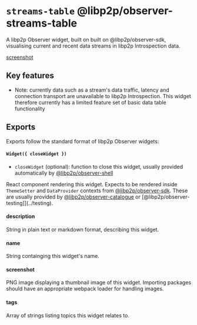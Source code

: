 # `streams-table` @libp2p/observer-streams-table

A libp2p Observer widget, built on built on @libp2p/observer-sdk, visualising current and recent data streams in libp2p Introspection data.

[screenshot](./screenshot.png)

## Key features

- Note: currently data such as a stream's data traffic, latency and connection transport are unavailable to libp2p Introspection. This widget therefore currently has a limited feature set of basic data table functionality 

## Exports

Exports follow the standard format of libp2p Observer widgets:

#### `Widget({ closeWidget })` 

 - `closeWidget` (optional): function to close this widget, usually provided automatically by [@libp2p/observer-shell](../shell)

React component rendering this widget. Expects to be rendered inside `ThemeSetter` and `DataProvider` contexts from [@libp2p/observer-sdk](../sdk). These are usually provided by [@libp2p/observer-catalogue](../catalogue) or [@libp2p/observer-testing]](../testing).

#### description

String in plain text or markdown format, describing this widget. 

#### name

String containging this widget's name.

#### screenshot

PNG image displaying a thumbnail image of this widget. Importing packages should have an appropriate webpack loader for handling images.

#### tags

Array of strings listing topics this widget relates to.

